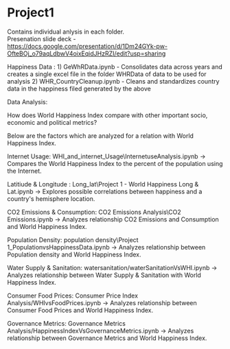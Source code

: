 # Project1

Contains individual anlysis in each folder. <br>
Presenation slide deck - https://docs.google.com/presentation/d/1Dm24GYk-pw-OfteBOj_o79aqLdbwV4oixEqidJHzRZI/edit?usp=sharing 


Happiness Data :
	1) GeWhRData.ipynb - Consolidates data across years and creates a single excel file in the folder WHRData  of data to be used for analysis
	2) WHR_CountryCleanup.ipynb - Cleans and standardizes country data in the happiness filed generated by the above

Data Analysis:

How does World Happiness Index compare with other important socio, economic and political metrics?

Below are the factors which are analyzed for a relation with World Happiness Index.

Internet Usage: WHI_and_internet_Usage\InternetuseAnalysis.ipynb -> Compares the World Happiness Index to the percent of the population using the Internet.

Latitiude & Longitude : Long_lat\Project 1 - World Happiness Long & Lat.ipynb ->  Explores possible correlations between happiness and a country's hemisphere location.
	
CO2 Emissions & Consumption: CO2 Emissions Analysis\CO2 Emissions.ipynb -> Analyzes relationship CO2 Emissions and Consumption  and World Happiness Index.
	
Population Density: population density\Project 1_PopulationvsHappinessData.ipynb -> Analyzes relationship between Population density and World Happiness Index.
	
Water Supply & Sanitation: watersanitation/waterSanitationVsWHI.ipynb -> Analyzes relationship between Water Supply & Sanitation with World Happiness Index.
	
Consumer Food Prices: Consumer Price Index Analysis/WHIvsFoodPrices.ipynb -> Analyzes relationship between Consumer Food Prices and World Happiness Index.
	
Governance Metrics: Governance Metrics Analysis/HappinessIndexVsGovernanceMetrics.ipynb -> Analyzes relationship between Governance Metrics and World Happiness Index.
